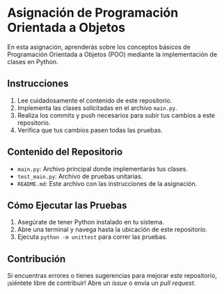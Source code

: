 # Asignación de Programación Orientada a Objetos

En esta asignación, aprenderás sobre los conceptos básicos de Programación Orientada a Objetos (POO) mediante la implementación de clases en Python.

## Instrucciones

1. Lee cuidadosamente el contenido de este repositorio.
2. Implementa las clases solicitadas en el archivo `main.py`.
3. Realiza los commits y push necesarios para subir tus cambios a este repositorio.
4. Verifica que tus cambios pasen todas las pruebas.

## Contenido del Repositorio

- `main.py`: Archivo principal donde implementarás tus clases.
- `test_main.py`: Archivo de pruebas unitarias.
- `README.md`: Este archivo con las instrucciones de la asignación.

## Cómo Ejecutar las Pruebas

1. Asegúrate de tener Python instalado en tu sistema.
2. Abre una terminal y navega hasta la ubicación de este repositorio.
3. Ejecuta `python -m unittest` para correr las pruebas.

## Contribución

Si encuentras errores o tienes sugerencias para mejorar este repositorio, ¡siéntete libre de contribuir! Abre un *issue* o envía un *pull request*.
